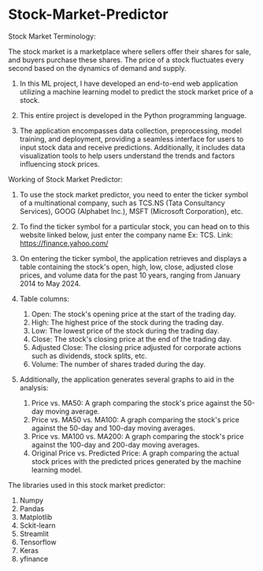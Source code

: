 # Stock-Market-Predictor

Stock Market Terminology:

The stock market is a marketplace where sellers offer their shares for sale, and buyers purchase these shares. The price of a stock fluctuates every second based on the dynamics of demand and supply.

1. In this ML project, I have developed an end-to-end web application utilizing a machine learning model to predict the stock market price of a stock. 

2. This entire project is developed in the Python programming language. 

3. The application encompasses data collection, preprocessing, model training, and deployment, providing a seamless interface for users to input stock data and receive predictions. Additionally, it includes data visualization tools to help users understand the trends and factors influencing stock prices.

Working of Stock Market Predictor:

1. To use the stock market predictor, you need to enter the ticker symbol of a multinational company, such as TCS.NS (Tata Consultancy Services), GOOG (Alphabet Inc.), MSFT (Microsoft Corporation), etc.

2. To find the ticker symbol for a particular stock, you can head on to this website linked below, just enter the company name Ex: TCS.
Link: https://finance.yahoo.com/


3. On entering the ticker symbol, the application retrieves and displays a table containing the stock's open, high, low, close, adjusted close prices, and volume data for the past 10 years, ranging from January 2014 to May 2024.

3. Table columns:

    1. Open: The stock's opening price at the start of the trading day.
    2. High: The highest price of the stock during the trading day.
    3. Low: The lowest price of the stock during the trading day.
    4. Close: The stock's closing price at the end of the trading day.
    5. Adjusted Close: The closing price adjusted for corporate actions such as dividends, stock splits, etc.
    6. Volume: The number of shares traded during the day.

4. Additionally, the application generates several graphs to aid in the analysis:

    1.  Price vs. MA50: A graph comparing the stock's price against the   50-day moving average.
    2.  Price vs. MA50 vs. MA100: A graph comparing the stock's price against the 50-day and 100-day moving averages.
    3. Price vs. MA100 vs. MA200: A graph comparing the stock's price against the 100-day and 200-day moving averages.
    4. Original Price vs. Predicted Price: A graph comparing the actual stock prices with the predicted prices generated by the machine learning model.


The libraries used in this stock market predictor:

1. Numpy
2. Pandas
3. Matplotlib
4. Sckit-learn
5. Streamlit
6. Tensorflow
7. Keras
8. yfinance